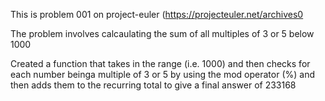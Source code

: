 This is problem 001 on project-euler (https://projecteuler.net/archives0

The problem involves calcaulating the sum of all multiples of 3 or 5 below 1000

Created a function that takes in the range (i.e. 1000) and then checks for each number beinga  multiple of 3 or 5 by using the mod operator (%) and then adds them to the recurring total to give a final answer of 233168
